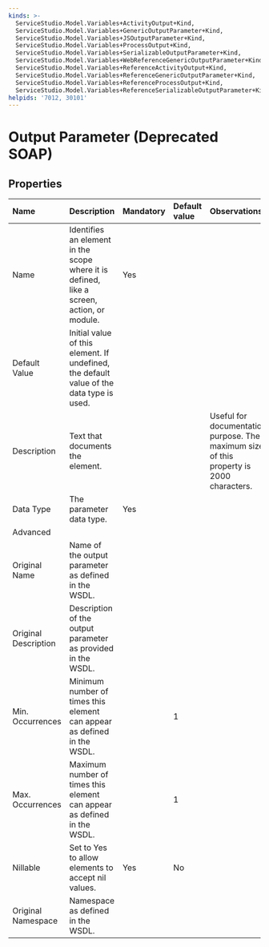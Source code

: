 ```yaml
---
kinds: >-
  ServiceStudio.Model.Variables+ActivityOutput+Kind,
  ServiceStudio.Model.Variables+GenericOutputParameter+Kind,
  ServiceStudio.Model.Variables+JSOutputParameter+Kind,
  ServiceStudio.Model.Variables+ProcessOutput+Kind,
  ServiceStudio.Model.Variables+SerializableOutputParameter+Kind,
  ServiceStudio.Model.Variables+WebReferenceGenericOutputParameter+Kind,
  ServiceStudio.Model.Variables+ReferenceActivityOutput+Kind,
  ServiceStudio.Model.Variables+ReferenceGenericOutputParameter+Kind,
  ServiceStudio.Model.Variables+ReferenceProcessOutput+Kind,
  ServiceStudio.Model.Variables+ReferenceSerializableOutputParameter+Kind
helpids: '7012, 30101'
---
```


# Output Parameter \(Deprecated SOAP\)

## Properties

| Name | Description | Mandatory | Default value | Observations |
| :--- | :--- | :--- | :--- | :--- |
| Name | Identifies an element in the scope where it is defined, like a screen, action, or module. | Yes |  |  |
| Default Value | Initial value of this element. If undefined, the default value of the data type is used. |  |  |  |
| Description | Text that documents the element. |  |  | Useful for documentation purpose. The maximum size of this property is 2000 characters. |
| Data Type | The parameter data type. | Yes |  |  |
| Advanced |  |  |  |  |
| Original Name | Name of the output parameter as defined in the WSDL. |  |  |  |
| Original Description | Description of the output parameter as provided in the WSDL. |  |  |  |
| Min. Occurrences | Minimum number of times this element can appear as defined in the WSDL. |  | 1 |  |
| Max. Occurrences | Maximum number of times this element can appear as defined in the WSDL. |  | 1 |  |
| Nillable | Set to Yes to allow elements to accept nil values. | Yes | No |  |
| Original Namespace | Namespace as defined in the WSDL. |  |  |  |

